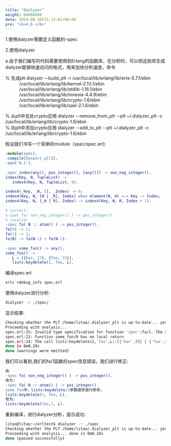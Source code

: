 ```yaml
---
title: "dialyzer"
weight: 04060000
date: 2019-08-30T15:13:01+08:00
pre: "<b>4.6 </b>"
---
```


1.使用dialyzer需要定义函数的-spec

2.使用dialyzer

a.由于我们编写的代码需要使用到Erlang的函数库，在分析时，可以把这些库生成dialyzer能够快速访问的格式，用来加快分析速度，命令

% 生成plt
dialyzer --build_plt -r /usr/local/lib/erlang/lib/erts-5.7.1/ebin \
           /usr/local/lib/erlang/lib/kernel-2.13.1/ebin \
           /usr/local/lib/erlang/lib/stdlib-1.16.1/ebin \
           /usr/local/lib/erlang/lib/mnesia-4.4.9/ebin \
           /usr/local/lib/erlang/lib/crypto-1.6/ebin \
           /usr/local/lib/erlang/lib/sasl-2.1.6/ebin

% 从plt中去处crypto应用
dialyzer --remove_from_plt --plt ~/.dialyzer_plt -c /usr/local/lib/erlang/lib/crypto-1.6/ebin  
% 向plt中添加crypto应用
dialyzer --add_to_plt --plt ~/.dialyzer_plt -c /usr/local/lib/erlang/lib/crypto-1.6/ebin

假设我们书写一个简单的module（spec/spec.erl):

```erlang
-module(spec).
-compile([export_all]).
-vsn('0.1').
 
-spec index(any(), pos_integer(), [any()]) -> non_neg_integer().
index(Key, N, TupleList) ->
   index4(Key, N, TupleList, 0).
 
index4(_Key, _N, [], _Index) -> 0;
index4(Key, N, [H | _R], Index) when element(N, H) =:= Key -> Index;
index4(Key, N, [_H | R], Index) -> index4(Key, N, R, Index + 1).
 
% correct:
%-spec fa( non_neg_integer() ) -> pos_integer().
% invalid:
-spec fa( N :: atom() ) -> pos_integer().
fa(0) -> 1;
fa(1) -> 1;
fa(N) -> fa(N-1) + fa(N-2).
 
-spec some_fun() -> any().
some_fun() ->
   L = [{bar, 23}, {foo, 33}],
   lists:keydelete(1, foo, L).
```

编译spec.erl:

```bash
erlc +debug_info spec.erl
```

使用dialyzer进行分析:

```bash
dialyzer -r ./spec/
```

显示结果:

```bash
Checking whether the PLT /home/litao/.dialyzer_plt is up-to-date... yes
Proceeding with analysis...
spec.erl:15: Invalid type specification for function 'spec':fa/1. The success typing is (non_neg_integer()) -> pos_integer()
spec.erl:22: Function some_fun/0 has no local return
spec.erl:24: The call lists:keydelete(1,'foo',L::[{'bar',23} | {'foo',33},...]) will never return since it differs in argument position 2 from the success typing arguments: (any(),pos_integer(),maybe_improper_list())
done in 0m0.29s
done (warnings were emitted)
```

我们可以看到,我们的fa/1函数的spec信息错误，我们进行修正:

```erlang
由
-spec fa( non_neg_integer() ) -> pos_integer().
改为:
-spec fa( N :: atom() ) -> pos_integer().
some_fun中，lists:keydelete/3参数顺序进行修改:
lists:keydelete(1, foo, L).
改为:
lists:keydelete(foo,1, L).
```

重新编译，进行dialyzer分析，提示成功:

```bash
litao@litao:~/erltest$ dialyzer -r ./spec
Checking whether the PLT /home/litao/.dialyzer_plt is up-to-date... yes
Proceeding with analysis... done in 0m0.28s
done (passed successfully)
```
